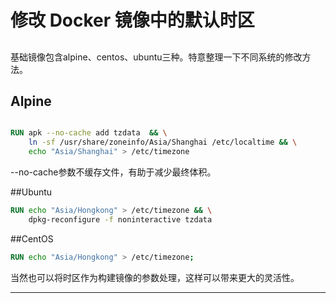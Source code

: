 # 修改 Docker 镜像中的默认时区

## 
 基础镜像包含alpine、centos、ubuntu三种。特意整理一下不同系统的修改方法。

## Alpine
``` Dockerfile

RUN apk --no-cache add tzdata  && \
    ln -sf /usr/share/zoneinfo/Asia/Shanghai /etc/localtime && \
    echo "Asia/Shanghai" > /etc/timezone 
```

--no-cache参数不缓存文件，有助于减少最终体积。

##Ubuntu
``` Dockerfile
RUN echo "Asia/Hongkong" > /etc/timezone && \
    dpkg-reconfigure -f noninteractive tzdata
```

##CentOS

``` Dockerfile
RUN echo "Asia/Hongkong" > /etc/timezone;
```

当然也可以将时区作为构建镜像的参数处理，这样可以带来更大的灵活性。

-----
